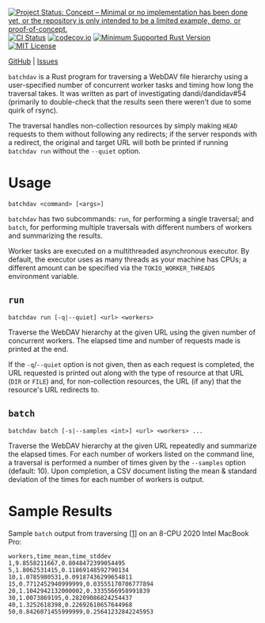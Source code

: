 [![Project Status: Concept – Minimal or no implementation has been done yet, or the repository is only intended to be a limited example, demo, or proof-of-concept.](https://www.repostatus.org/badges/latest/concept.svg)](https://www.repostatus.org/#concept)
[![CI Status](https://github.com/jwodder/batchdav/actions/workflows/test.yml/badge.svg)](https://github.com/jwodder/batchdav/actions/workflows/test.yml)
[![codecov.io](https://codecov.io/gh/jwodder/batchdav/branch/main/graph/badge.svg)](https://codecov.io/gh/jwodder/batchdav)
[![Minimum Supported Rust Version](https://img.shields.io/badge/MSRV-1.74-orange)](https://www.rust-lang.org)
[![MIT License](https://img.shields.io/github/license/jwodder/batchdav.svg)](https://opensource.org/licenses/MIT)

[GitHub](https://github.com/jwodder/batchdav) | [Issues](https://github.com/jwodder/batchdav/issues)

`batchdav` is a Rust program for traversing a WebDAV file hierarchy using a
user-specified number of concurrent worker tasks and timing how long the
traversal takes.  It was written as part of investigating dandi/dandidav#54
(primarily to double-check that the results seen there weren't due to some
quirk of rsync).

The traversal handles non-collection resources by simply making `HEAD` requests
to them without following any redirects; if the server responds with a
redirect, the original and target URL will both be printed if running `batchdav
run` without the `--quiet` option.


Usage
=====

    batchdav <command> [<args>]

`batchdav` has two subcommands: `run`, for performing a single traversal; and
`batch`, for performing multiple traversals with different numbers of workers
and summarizing the results.

Worker tasks are executed on a multithreaded asynchronous executor.  By
default, the executor uses as many threads as your machine has CPUs; a
different amount can be specified via the `TOKIO_WORKER_THREADS` environment
variable.

`run`
-----

    batchdav run [-q|--quiet] <url> <workers>

Traverse the WebDAV hierarchy at the given URL using the given number of
concurrent workers.  The elapsed time and number of requests made is printed at
the end.

If the `-q`/`--quiet` option is not given, then as each request is completed,
the URL requested is printed out along with the type of resource at that URL
(`DIR` or `FILE`) and, for non-collection resources, the URL (if any) that the
resource's URL redirects to.

`batch`
-------

    batchdav batch [-s|--samples <int>] <url> <workers> ...

Traverse the WebDAV hierarchy at the given URL repeatedly and summarize the
elapsed times.  For each number of workers listed on the command line, a
traversal is performed a number of times given by the `--samples` option
(default: 10).  Upon completion, a CSV document listing the mean & standard
deviation of the times for each number of workers is output.


Sample Results
==============

Sample `batch` output from traversing [[1][1]] on an 8-CPU 2020 Intel MacBook
Pro:

```csv
workers,time_mean,time_stddev
1,9.8558211667,0.8048472399054495
5,1.8062531415,0.11869148592790134
10,1.0785980531,0.09187436299654811
15,0.7712452940999999,0.03555170706777894
20,1.1042942132000002,0.3335566958991839
30,1.0073869195,0.28209086824254437
40,1.3252618398,0.22692610657644968
50,0.8426071455999999,0.25641232842245953
```

[1]: https://webdav.dandiarchive.org/zarrs/0d5/b9b/0d5b9be5-e626-4f6a-96da-b6b602954899/0395d0a3767524377b58da3945b3c063-48379--27115470.zarr/0/0/0/0/0/
